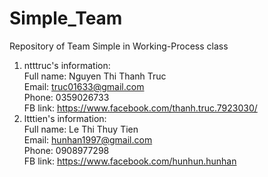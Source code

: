 # Simple_Team
Repository of Team Simple in Working-Process class
1. ntttruc's information: <br/>
Full name: Nguyen Thi Thanh Truc <br/>
Email: truc01633@gmail.com <br/>
Phone: 0359026733 <br/>
FB link: https://www.facebook.com/thanh.truc.7923030/ <br/>
2. ltttien's information: <br/>
Full name: Le Thi Thuy Tien <br/>
Email: hunhan1997@gmail.com <br/>
Phone: 0908977298 <br/>
FB link: https://www.facebook.com/hunhun.hunhan <br/>
